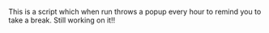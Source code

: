 This is a script which when run throws a popup every hour to remind you to take a break. Still working on it!!
